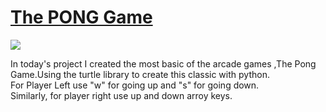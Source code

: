 # [The PONG Game](https://www.ponggame.org/)

![](https://media.tenor.com/images/696128b5461684883463db4bf484f4bc/tenor.gif)

In today's project I created the most basic of the arcade games ,The Pong Game.Using the turtle library to create this classic with python.\
For Player Left use "w" for going up and "s" for going down. \
Similarly, for player right use up and down arroy keys.
